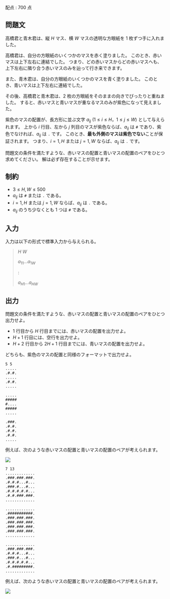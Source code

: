 配点 : $700$ 点

## 問題文

高橋君と青木君は、縦 $H$ マス、横 $W$ マスの透明な方眼紙を $1$ 枚ずつ手に入れました。

高橋君は、自分の方眼紙のいくつかのマスを赤く塗りました。
このとき、赤いマスは上下左右に連結でした。
つまり、どの赤いマスからどの赤いマスへも、上下左右に隣り合う赤いマスのみを辿って行き来できます。

また、青木君は、自分の方眼紙のいくつかのマスを青く塗りました。
このとき、青いマスは上下左右に連結でした。

その後、高橋君と青木君は、$2$ 枚の方眼紙をそのままの向きでぴったりと重ねました。
すると、赤いマスと青いマスが重なるマスのみが紫色になって見えました。

紫色のマスの配置が、長方形に並ぶ文字 $a_{ij}$ ($1 \leq i \leq H$，$1 \leq j \leq W$) として与えられます。
上から $i$ 行目、左から $j$ 列目のマスが紫色ならば、$a_{ij}$ は `#` であり、紫色でなければ、$a_{ij}$ は `.` です。
このとき、**最も外側のマスは紫色でない**ことが保証されます。
つまり、$i=1,H$ または $j=1,W$ ならば、$a_{ij}$ は `.` です。

問題文の条件を満たすような、赤いマスの配置と青いマスの配置のペアをひとつ求めてください。
解は必ず存在することが示せます。

## 制約

- $3 \leq H,W \leq 500$
- $a_{ij}$ は `#` または `.` である。
- $i=1,H$ または $j=1,W$ ならば、$a_{ij}$ は `.` である。
- $a_{ij}$ のうち少なくとも $1$ つは `#` である。

## 入力

入力は以下の形式で標準入力から与えられる。

> $H$ $W$
> 
> $a_{11}$$...$$a_{1W}$
> 
> $:$
> 
> $a_{H1}$$...$$a_{HW}$

## 出力

問題文の条件を満たすような、赤いマスの配置と青いマスの配置のペアをひとつ出力せよ。

- $1$ 行目から $H$ 行目までには、赤いマスの配置を出力せよ。
- $H+1$ 行目には、空行を出力せよ。
- $H+2$ 行目から $2H+1$ 行目までには、青いマスの配置を出力せよ。

どちらも、紫色のマスの配置と同様のフォーマットで出力せよ。

```input1
5 5
.....
.#.#.
.....
.#.#.
.....
```

```output1
.....
#####
#....
#####
.....

.###.
.#.#.
.#.#.
.#.#.
.....
```

例えば、次のような赤いマスの配置と青いマスの配置のペアが考えられます。

![](https://atcoder.jp/img/agc/004/gatbantar/C_1.png)

```input2
7 13
.............
.###.###.###.
.#.#.#...#...
.###.#...#...
.#.#.#.#.#...
.#.#.###.###.
.............
```

```output2
.............
.###########.
.###.###.###.
.###.###.###.
.###.###.###.
.###.###.###.
.............

.............
.###.###.###.
.#.#.#...#...
.###.#...#...
.#.#.#.#.#...
.#.#########.
.............
```

例えば、次のような赤いマスの配置と青いマスの配置のペアが考えられます。

![](https://atcoder.jp/img/agc/004/gatbantar/C_2.png)